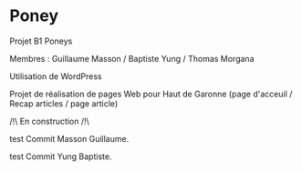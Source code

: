 # Poney
Projet B1 Poneys

Membres : Guillaume Masson / Baptiste Yung / Thomas Morgana

Utilisation de WordPress

Projet de réalisation de pages Web pour Haut de Garonne (page d'acceuil / Recap articles / page article)

/!\ En construction /!\

test Commit Masson Guillaume.

test Commit Yung Baptiste.
